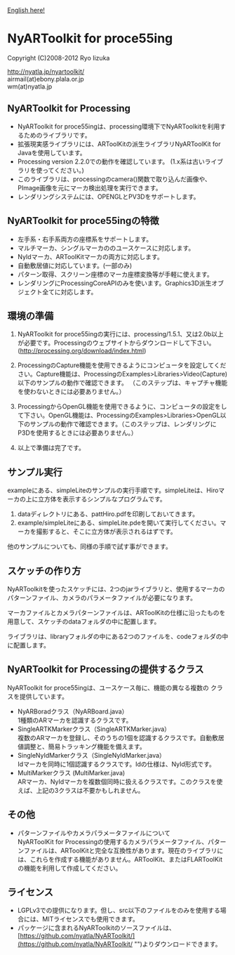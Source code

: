 [English here!](README.EN.md "")

# NyARToolkit for proce55ing

Copyright (C)2008-2012 Ryo Iizuka

http://nyatla.jp/nyartoolkit/  
airmail(at)ebony.plala.or.jp  
wm(at)nyatla.jp  



## NyARToolkit for Processing

* NyARToolkit for proce55ingは、processing環境下でNyARToolkitを利用するためのライブラリです。
* 拡張現実感ライブラリには、ARToolKitの派生ライブラリNyARToolKit for Javaを使用しています。
* Processing version 2.2.0での動作を確認しています。 (1.x系は古いライブラリを使ってください。)
* このライブラリは、processingのcamera()関数で取り込んだ画像や、PImage画像を元にマーカ検出処理を実行できます。
* レンダリングシステムには、OPENGLとPV3Dをサポートします。


## NyARToolkit for proce55ingの特徴

* 左手系・右手系両方の座標系をサポートします。
* マルチマーカ、シングルマーカののユースケースに対応します。
* NyIdマーカ、ARToolKitマーカの両方に対応します。
* 自動敷居値に対応しています。(一部のみ)
* パターン取得、スクリーン座標のマーカ座標変換等が手軽に使えます。
* レンダリングにProcessingCoreAPIのみを使います。Graphics3D派生オブジェクト全てに対応します。

## 環境の準備

1. NyARToolkit for proce55ingの実行には、processing/1.5.1、又は2.0b以上が必要です。Processingのウェブサイトからダウンロードして下さい。
  (http://processing.org/download/index.html)
  
2. ProcessingのCapture機能を使用できるようにコンピュータを設定してください。Capture機能は、ProcessingのExamples>Libraries>Video(Capture)以下のサンプルの動作で確認できます。
（このステップは、キャプチャ機能を使わないときには必要ありません。）

3. ProcessingからOpenGL機能を使用できるように、コンピュータの設定をして下さい。OpenGL機能は、ProcessingのExamples>Libraries>OpenGL以下のサンプルの動作で確認できます。（このステップは、レンダリングにP3Dを使用するときには必要ありません。）

4. 以上で準備は完了です。


## サンプル実行

exampleにある、simpleLiteのサンプルの実行手順です。simpleLiteは、Hiroマーカの上に立方体を表示するシンプルなプログラムです。

1. dataディレクトリにある、pattHiro.pdfを印刷しておいてきます。
2. example/simpleLiteにある、simpleLite.pdeを開いて実行してください。マーカを撮影すると、そこに立方体が表示されるはずです。

他のサンプルについても、同様の手順で試す事ができます。


## スケッチの作り方

NyARToolkitを使ったスケッチには、2つのjarライブラリと、使用するマーカのパターンファイル、カメラのパラメータファイルが必要になります。

マーカファイルとカメラパターンファイルは、ARToolKitの仕様に沿ったものを用意して、スケッチのdataフォルダの中に配置します。
 
ライブラリは、libraryフォルダの中にある2つのファイルを、codeフォルダの中に配置します。

## NyARToolkit for Processingの提供するクラス

 NyARToolkit for proce55ingは、ユースケース毎に、機能の異なる複数の
 クラスを提供しています。

* NyARBoradクラス（NyARBoard.java）  
1種類のARマーカを認識するクラスです。
* SingleARTKMarkerクラス（SingleARTKMarker.java）  
複数のARマーカを登録し、そのうちの1個を認識するクラスです。自動敷居値調整と、簡易トラッキング機能を備えます。
* SingleNyIdMarkerクラス（SingleNyIdMarker.java）  
 Idマーカを同時に1個認識するクラスです。Idの仕様は、NyId形式です。
* MultiMarkerクラス (MultiMarker.java)  
 ARマーカ、NyIdマーカを複数個同時に扱えるクラスです。このクラスを使えば、上記の3クラスは不要かもしれません。

## その他

* パターンファイルやカメラパラメータファイルについて  
NyARToolKit for Processingの使用するカメラパラメータファイル、パターンファイルは、ARToolKitと完全な互換性があります。現在のライブラリには、これらを作成する機能がありません。ARToolKit、またはFLARToolKitの機能を利用して作成してください。

## ライセンス

* LGPLv3での提供になります。但し、src以下のファイルをのみを使用する場合には、MITライセンスでも使用できます。
* パッケージに含まれるNyARToolkitのソースファイルは、 [https://github.com/nyatla/NyARToolkit/](https://github.com/nyatla/NyARToolkit/ "")よりダウンロードできます。

